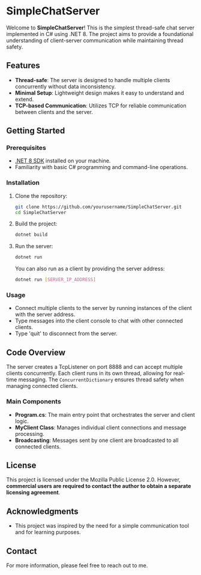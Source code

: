 ﻿# SimpleChatServer

Welcome to **SimpleChatServer**! This is the simplest thread-safe chat server implemented in C# using .NET 8. The project aims to provide a foundational understanding of client-server communication while maintaining thread safety.

## Features

- **Thread-safe**: The server is designed to handle multiple clients concurrently without data inconsistency.
- **Minimal Setup**: Lightweight design makes it easy to understand and extend.
- **TCP-based Communication**: Utilizes TCP for reliable communication between clients and the server.

## Getting Started

### Prerequisites

- [.NET 8 SDK](https://dotnet.microsoft.com/download/dotnet/8.0) installed on your machine.
- Familiarity with basic C# programming and command-line operations.

### Installation

1. Clone the repository:

   ```bash
   git clone https://github.com/yourusername/SimpleChatServer.git
   cd SimpleChatServer
   ```

2. Build the project:

   ```bash
   dotnet build
   ```

3. Run the server:

   ```bash
   dotnet run
   ```

   You can also run as a client by providing the server address:

   ```bash
   dotnet run [SERVER_IP_ADDRESS]
   ```

### Usage

- Connect multiple clients to the server by running instances of the client with the server address.
- Type messages into the client console to chat with other connected clients.
- Type 'quit' to disconnect from the server.

## Code Overview

The server creates a TcpListener on port 8888 and can accept multiple clients concurrently. Each client runs in its own thread, allowing for real-time messaging. The `ConcurrentDictionary` ensures thread safety when managing connected clients.

### Main Components

- **Program.cs**: The main entry point that orchestrates the server and client logic.
- **MyClient Class**: Manages individual client connections and message processing.
- **Broadcasting**: Messages sent by one client are broadcasted to all connected clients.

## License

This project is licensed under the Mozilla Public License 2.0. However, **commercial users are required to contact the author to obtain a separate licensing agreement**. 

## Acknowledgments

- This project was inspired by the need for a simple communication tool and for learning purposes.
  
## Contact

For more information, please feel free to reach out to me.
